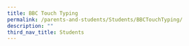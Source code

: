 ```yaml
---
title: BBC Touch Typing
permalink: /parents-and-students/Students/BBCTouchTyping/
description: ""
third_nav_title: Students
---
```

